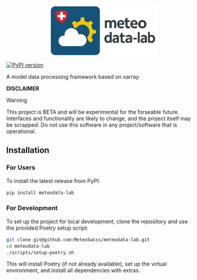 <p align="center">
  <picture>
    <img src="./docs/images/meteodata_lab_logo_transparent_cropped.png" height="130">
  </picture>
</p>

<!-- To update when it's released -->
[![PyPI version](https://img.shields.io/pypi/v/your-package-name.svg)](https://pypi.org/project/your-package-name/)

A model data processing framework based on xarray.

**DISCLAIMER**

> [!WARNING]
> This project is BETA and will be experimental for the forseable future. Interfaces and functionality are likely to change, and the project itself may be scrapped. Do not use this software in any project/software that is operational.

## Installation


### For Users

To install the latest release from PyPI:

```bash
pip install meteodata-lab
```
### For Development
To set up the project for local development, clone the repository and use the provided Poetry setup script:
```bash
git clone git@github.com:MeteoSwiss/meteodata-lab.git
cd meteodata-lab
./scripts/setup-poetry.sh
```
This will install Poetry (if not already available), set up the virtual environment, and install all dependencies with extras.
